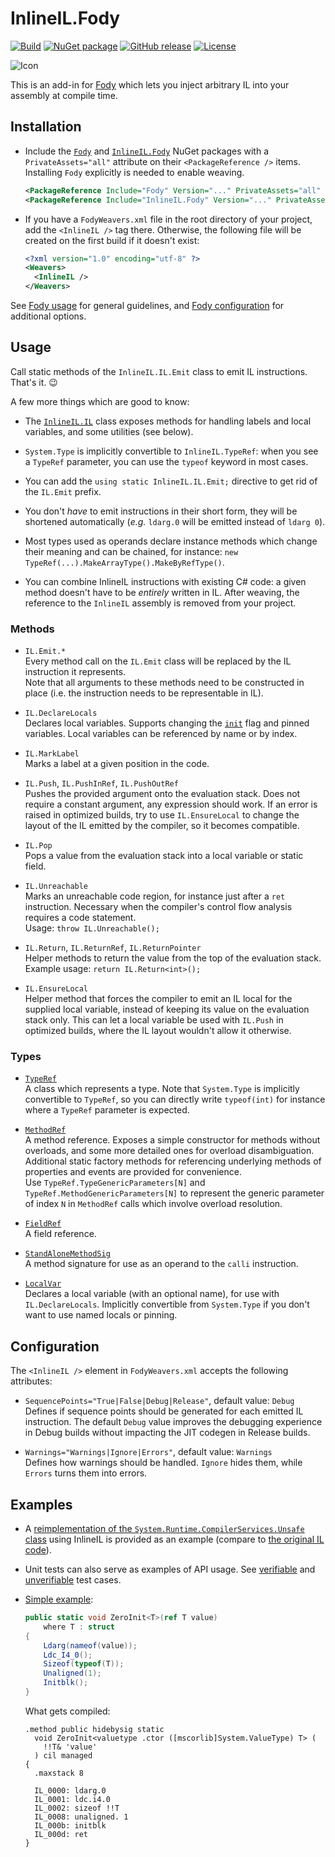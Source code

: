 # InlineIL.Fody

[![Build](https://github.com/ltrzesniewski/InlineIL.Fody/workflows/Build/badge.svg)](https://github.com/ltrzesniewski/InlineIL.Fody/actions?query=workflow%3ABuild)
[![NuGet package](https://img.shields.io/nuget/v/InlineIL.Fody.svg?logo=NuGet)](https://www.nuget.org/packages/InlineIL.Fody)
[![GitHub release](https://img.shields.io/github/release/ltrzesniewski/InlineIL.Fody.svg?logo=GitHub)](https://github.com/ltrzesniewski/InlineIL.Fody/releases)
[![License](https://img.shields.io/badge/license-MIT-blue.svg)](https://github.com/ltrzesniewski/InlineIL.Fody/blob/master/LICENSE)

![Icon](https://github.com/ltrzesniewski/InlineIL.Fody/raw/master/icon.png)

This is an add-in for [Fody](https://github.com/Fody/Fody) which lets you inject arbitrary IL into your assembly at compile time.

## Installation

- Include the [`Fody`](https://www.nuget.org/packages/Fody) and [`InlineIL.Fody`](https://www.nuget.org/packages/InlineIL.Fody) NuGet packages with a `PrivateAssets="all"` attribute on their `<PackageReference />` items. Installing `Fody` explicitly is needed to enable weaving.

  ```XML
  <PackageReference Include="Fody" Version="..." PrivateAssets="all" />
  <PackageReference Include="InlineIL.Fody" Version="..." PrivateAssets="all" />
  ```

- If you have a `FodyWeavers.xml` file in the root directory of your project, add the `<InlineIL />` tag there. Otherwise, the following file will be created on the first build if it doesn't exist:

  ```XML
  <?xml version="1.0" encoding="utf-8" ?>
  <Weavers>
    <InlineIL />
  </Weavers>
  ```

See [Fody usage](https://github.com/Fody/Home/blob/master/pages/usage.md) for general guidelines, and [Fody configuration](https://github.com/Fody/Home/blob/master/pages/configuration.md) for additional options.

## Usage

Call static methods of the `InlineIL.IL.Emit` class to emit IL instructions. That's it. :wink:

A few more things which are good to know:

 - The [`InlineIL.IL`](src/InlineIL/IL.cs) class exposes methods for handling labels and local variables, and some utilities (see below).

 - `System.Type` is implicitly convertible to `InlineIL.TypeRef`: when you see a `TypeRef` parameter, you can use the `typeof` keyword in most cases.

 - You can add the `using static InlineIL.IL.Emit;` directive to get rid of the `IL.Emit` prefix.

 - You don't *have* to emit instructions in their short form, they will be shortened automatically (*e.g.* `ldarg.0` will be emitted instead of `ldarg 0`).

 - Most types used as operands declare instance methods which change their meaning and can be chained, for instance: `new TypeRef(...).MakeArrayType().MakeByRefType()`.

 - You can combine InlineIL instructions with existing C# code: a given method doesn't have to be *entirely* written in IL. After weaving, the reference to the `InlineIL` assembly is removed from your project.

### Methods

 - `IL.Emit.*`  
   Every method call on the `IL.Emit` class will be replaced by the IL instruction it represents.  
   Note that all arguments to these methods need to be constructed in place (i.e. the instruction needs to be representable in IL).

 - `IL.DeclareLocals`  
   Declares local variables. Supports changing the [`init`](https://docs.microsoft.com/en-us/dotnet/api/system.reflection.emit.methodbuilder.initlocals) flag and pinned variables. Local variables can be referenced by name or by index.

 - `IL.MarkLabel`  
   Marks a label at a given position in the code.
   
 - `IL.Push`, `IL.PushInRef`, `IL.PushOutRef`  
   Pushes the provided argument onto the evaluation stack. Does not require a constant argument, any expression should work. If an error is raised in optimized builds, try to use `IL.EnsureLocal` to change the layout of the IL emitted by the compiler, so it becomes compatible.

 - `IL.Pop`  
   Pops a value from the evaluation stack into a local variable or static field.

 - `IL.Unreachable`  
   Marks an unreachable code region, for instance just after a `ret` instruction. Necessary when the compiler's control flow analysis requires a code statement.  
   Usage: `throw IL.Unreachable();`

 - `IL.Return`, `IL.ReturnRef`, `IL.ReturnPointer`  
   Helper methods to return the value from the top of the evaluation stack.  
   Example usage: `return IL.Return<int>();`

 - `IL.EnsureLocal`  
   Helper method that forces the compiler to emit an IL local for the supplied local variable, instead of keeping its value on the evaluation stack only. This can let a local variable be used with `IL.Push` in optimized builds, where the IL layout wouldn't allow it otherwise.

### Types

 - [`TypeRef`](src/InlineIL/TypeRef.cs)  
   A class which represents a type. Note that `System.Type` is implicitly convertible to `TypeRef`, so you can directly write `typeof(int)` for instance where a `TypeRef` parameter is expected.

 - [`MethodRef`](src/InlineIL/MethodRef.cs)  
   A method reference. Exposes a simple constructor for methods without overloads, and some more detailed ones for overload disambiguation. Additional static factory methods for referencing underlying methods of properties and events are provided for convenience.  
   Use `TypeRef.TypeGenericParameters[N]` and `TypeRef.MethodGenericParameters[N]` to represent the generic parameter of index `N` in `MethodRef` calls which involve overload resolution.

 - [`FieldRef`](src/InlineIL/FieldRef.cs)  
   A field reference.

 - [`StandAloneMethodSig`](src/InlineIL/StandAloneMethodSig.cs)  
   A method signature for use as an operand to the `calli` instruction.

 - [`LocalVar`](src/InlineIL/LocalVar.cs)  
   Declares a local variable (with an optional name), for use with `IL.DeclareLocals`. Implicitly convertible from `System.Type` if you don't want to use named locals or pinning.

## Configuration

The `<InlineIL />` element in `FodyWeavers.xml` accepts the following attributes:

 - `SequencePoints="True|False|Debug|Release"`, default value: `Debug`  
   Defines if sequence points should be generated for each emitted IL instruction. The default `Debug` value improves the debugging experience in Debug builds without impacting the JIT codegen in Release builds.

- `Warnings="Warnings|Ignore|Errors"`, default value: `Warnings`  
  Defines how warnings should be handled. `Ignore` hides them, while `Errors` turns them into errors.

## Examples

- A [reimplementation of the `System.Runtime.CompilerServices.Unsafe` class](src/InlineIL.Examples/Unsafe.cs) using InlineIL is provided as an example (compare to [the original IL code](https://github.com/dotnet/runtime/blob/main/src/libraries/System.Runtime.CompilerServices.Unsafe/src/System.Runtime.CompilerServices.Unsafe.il)).

- Unit tests can also serve as examples of API usage. See [verifiable](https://github.com/ltrzesniewski/InlineIL.Fody/tree/master/src/InlineIL.Tests.AssemblyToProcess) and [unverifiable](https://github.com/ltrzesniewski/InlineIL.Fody/tree/master/src/InlineIL.Tests.UnverifiableAssemblyToProcess) test cases.

 - [Simple example](src/InlineIL.Examples/Examples.cs):

    ```C#
    public static void ZeroInit<T>(ref T value)
        where T : struct
    {
        Ldarg(nameof(value));
        Ldc_I4_0();
        Sizeof(typeof(T));
        Unaligned(1);
        Initblk();
    }
    ```

    What gets compiled:

    ```
    .method public hidebysig static 
      void ZeroInit<valuetype .ctor ([mscorlib]System.ValueType) T> (
        !!T& 'value'
      ) cil managed 
    {
      .maxstack 8

      IL_0000: ldarg.0
      IL_0001: ldc.i4.0
      IL_0002: sizeof !!T
      IL_0008: unaligned. 1
      IL_000b: initblk
      IL_000d: ret
    }
    ```
